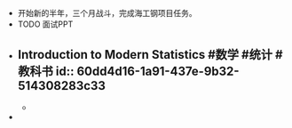 - 开始新的半年，三个月战斗，完成海工钢项目任务。
- TODO 面试PPT
- Introduction to Modern Statistics #数学 #统计 #教科书
  id:: 60dd4d16-1a91-437e-9b32-514308283c33
	-
	-
-